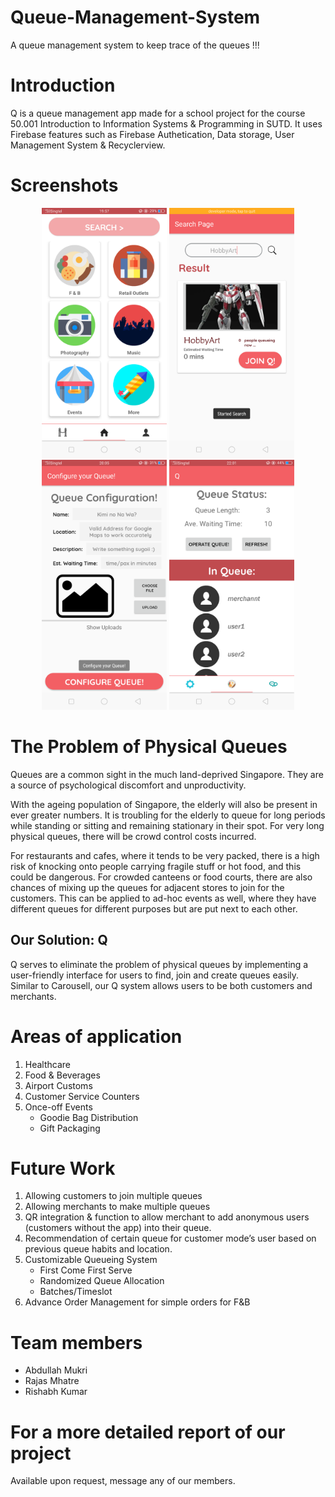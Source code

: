 # Queue-Management-System
A queue management system to keep trace of the queues !!!
# Introduction
Q is a queue management app made for a school project for the course 50.001 Introduction to Information Systems & Programming in SUTD. It uses Firebase features such as Firebase Authetication, Data storage, User Management System & Recyclerview.

# Screenshots
<p float="left" align="middle">
   <img src="./Screenshots/CustExplore.png" width="200" />
   <img src="./Screenshots/CustSearchMerchant.png" width="200" />
   <img src="./Screenshots/QueueActivity_Default.png" width="200" /> 
   <img src="./Screenshots/Merc_MainOverview_ExistingQueue.png" width="200" /> 
</p>

# The Problem of Physical Queues
Queues are a common sight in the much land-deprived Singapore. They are a source of psychological discomfort and unproductivity. 

With the ageing population of Singapore, the elderly will also be present in ever greater numbers. It is troubling for the elderly to queue for long periods while standing or sitting and remaining stationary in their spot. For very long physical queues, there will be crowd control costs incurred.

For restaurants and cafes, where it tends to be very packed, there is a high risk of knocking onto people carrying fragile stuff or hot food, and this could be dangerous. For crowded canteens or food courts, there are also chances of mixing up the queues for adjacent stores to join for the customers. This can be applied to ad-hoc events as well, where they have different queues for different purposes but are put next to each other.

## Our Solution: Q
Q serves to eliminate the problem of physical queues by implementing a user-friendly interface for users to find, join and create queues easily. Similar to Carousell, our Q system allows users to be both customers and merchants. 


# Areas of application
1. Healthcare
2. Food & Beverages 
3. Airport Customs
4. Customer Service Counters
5. Once-off Events
   - Goodie Bag Distribution
   - Gift Packaging
  
# Future Work
1. Allowing customers to join multiple queues
2. Allowing merchants to make multiple queues
3. QR integration & function to allow merchant to add anonymous users (customers without the app) into their queue.
4. Recommendation of certain queue for customer mode’s user  based on previous queue habits and location.  
5. Customizable Queueing System
   - First Come First Serve
   - Randomized Queue Allocation
   - Batches/Timeslot
6. Advance Order Management for simple orders for F&B  

# Team members
- Abdullah Mukri
- Rajas Mhatre
- Rishabh Kumar

# For a more detailed report of our project
Available upon request, message any of our members.
